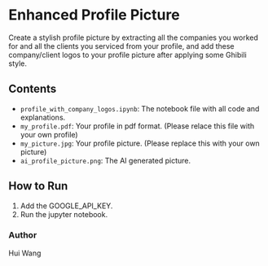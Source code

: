 
# Enhanced Profile Picture    
Create a stylish profile picture by extracting all the companies you worked for and all the clients you serviced from your profile, and add these company/client logos to your profile picture after applying some Ghibili style.

## Contents

- `profile_with_company_logos.ipynb`: The notebook file with all code and explanations.
- `my_profile.pdf`: Your profile in pdf format. (Please relace this file with your own profile)
- `my_picture.jpg`: Your profile picture. (Please replace this with your own picture)
- `ai_profile_picture.png`: The AI generated picture.

## How to Run

1. Add the GOOGLE_API_KEY.
2. Run the jupyter notebook.


### Author

Hui Wang

